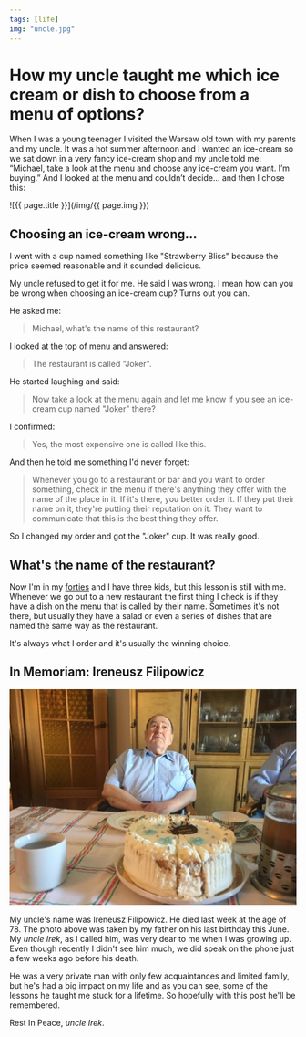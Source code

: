 ```yaml
---
tags: [life]
img: "uncle.jpg"
---
```


# How my uncle taught me which ice cream or dish to choose from a menu of options?

When I was a young teenager I visited the Warsaw old town with my parents and my uncle. It was a hot summer afternoon and I wanted an ice-cream so we sat down in a very fancy ice-cream shop and my uncle told me: “Michael, take a look at the menu and choose any ice-cream you want. I’m buying.” And I looked at the menu and couldn’t decide... and then I chose this:

<!--More-->

![{{ page.title }}](/img/{{ page.img }})

## Choosing an ice-cream wrong…

I went with a cup named something like "Strawberry Bliss" because the price seemed reasonable and it sounded delicious.

My uncle refused to get it for me. He said I was wrong. I mean how can you be wrong when choosing an ice-cream cup? Turns out you can.

He asked me:

> Michael, what's the name of this restaurant?

I looked at the top of menu and answered:

> The restaurant is called "Joker".

He started laughing and said:

> Now take a look at the menu again and let me know if you see an ice-cream cup named "Joker" there?

I confirmed:

> Yes, the most expensive one is called like this.

And then he told me something I'd never forget:

> Whenever you go to a restaurant or bar and you want to order something, check in the menu if there's anything they offer with the name of the place in it. If it's there, you better order it. If they put their name on it, they're putting their reputation on it. They want to communicate that this is the best thing they offer.

So I changed my order and got the "Joker" cup. It was really good.

## What's the name of the restaurant?

Now I'm in my [forties](/forty1) and I have three kids, but this lesson is still with me. Whenever we go out to a new restaurant the first thing I check is if they have a dish on the menu that is called by their name. Sometimes it's not there, but usually they have a salad or even a series of dishes that are named the same way as the restaurant.

It's always what I order and it's usually the winning choice.

## In Memoriam: Ireneusz Filipowicz

![{{ page.title }} 2](/img/uncle-ireneusz-filipowicz.jpg)

My uncle's name was Ireneusz Filipowicz. He died last week at the age of 78. The photo above was taken by my father on his last birthday this June. My *uncle Irek*, as I called him, was very dear to me when I was growing up. Even though recently I didn't see him much, we did speak on the phone just a few weeks ago before his death.

He was a very private man with only few acquaintances and limited family, but he's had a big impact on my life and as you can see, some of the lessons he taught me stuck for a lifetime. So hopefully with this post he'll be remembered.

Rest In Peace, *uncle Irek*.

[n]: https://nozbe.com/